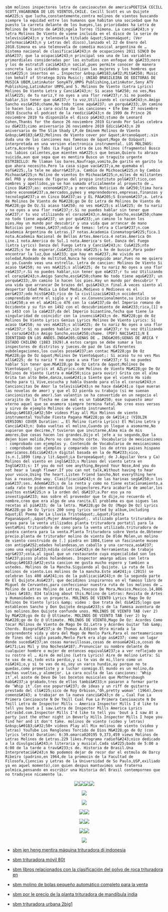 
```
sbm molinos inspectores letra de cancioacuten de americaPOETISA CECILL SCOTT,VAGABUNDA DE LOS VIENTOS,CHILE. Cecill Scott es un Quijote m&#225;s que lucha,constantemente,contra molinos de vientos buscando siempre la equidad entre los humanos que habitan una sociedad que ha puesto la carreta delante de los bueyes,las prioridades ha Letra de Molinos De Viento de &#193;ngela Torres (Simona. La canci&#243;n y letra Molinos De Viento de viene incluida en el disco de la serie de televisi&#243;n y telenovela titulado &quot;Simona&quot; (Ver informaci&#243;n y Letras del disco),lanzado el 22 de Enero del 2018.Simona es una telenovela de comedia musical argentina de … Sistema nacional de clasificaci&#243;n de ocupaciones 2011 SINCO De ah&#237; que la ocupaci&#243;n principal sea una de las variables primordiales consideradas por los estudios con enfoque de g&#233;nero y los de estratiﬁ caci&#243;n social,pues permite conocer de manera concreta las actividades que realizan las mujeres y los hombres que est&#225;n insertos en … Inspector &nbsp;&#0183;&#32;Mit&#250; Music (on behalf of Stratego DiVa Music); UNIAO BRASILEIRA DE EDITORAS DE MUSICA UBEM,LatinAutor SonyATV,UMPG Publishing,LatinAutor,Sony ATV Publishing,LatinAutor UMPG,and 5. Molinos De Viento (Letra Lyrics) Molinos De Viento Letra y Canci&#243;n: Si acaso t&#250; no ves,Mas all&#225; de tu nariz,Y no oyes a una flor re&#237;r.Si no puedes hablar,Sin tener que o&#237;r tu voz,Utilizando el coraz&#243;n.Amigo Sancho esc&#250;chame,No todo tiene aqu&#237; un porqu&#233;,Un camino lo hacen los. La cara oculta de las canciones • Efe Eme 27 noviembre 2019 Escucha el podcast de la reedici&#243;n de 1999 de Prince 26 noviembre 2019 Ya disponible el disco p&#243;stumo de Leonard Cohen,Thanks for the dance 26 noviembre 2019 Girando Por Salas celebra su d&#233;cimo aniversario 26 noviembre 2019 Edici&#243;n 20 aniversario de The Slim Shady LP,de Eminem Molinos de Viento &nbsp;&#0183;&#32;Molinos de Viento cover por &quot;Arcano&quot;.sin duda una de las canciones mas famosas de &quot;Mago de Oz&quot; interpretada en una version electronica instrumental. LOS MOLINOS: Letra,Acordes y Tabs (La Fuga) Letra de Los Molinos (fragmento) Busco tus labios calientes,que mienten m&#225;s que besan,Quiero tu abrazo suicida,aun que sepa que es mentira Busco un traguito urgente ESTRIBILLO: Me llaman los bares,Naufrago,vomito,De garito en garito lo que ahora necesito.Pero la casa sigue vac&#237;a,me quemaba el sof&#225;,la tele me aburr&#237;a. Cambio de Michoac&#225;n by Cambio Michoac&#225;n Molino de vientos En Michoac&#225;n,miles de militantes del PRD y decenas de figuras del propio instituto pol&#237;tico,con nombres y apellidos,ya se han sumado oficialmente al proyecto de … Cinco D&#237;as: econom&#237;a y mercados Noticias de &#250;ltima hora sobre econom&#237;a,mercados,pymes y emprendedores,empresas,finanzas y tecnolog&#237;a en Cinco D&#237;as y EL PA&#205;S Econom&#237;a. Letra de Molinos De Viento de M&#228;go De Oz Letra de Molinos De Viento de M&#228;go De Oz.Si acaso t&#250; no ves m&#225;s all&#225; de tu nariz y no oyes a una flor re&#237;r.Si no puedes hablar sin tener que o&#237;r tu voz utilizando el coraz&#243;n.Amigo Sancho,esc&#250;chame no todo tiene aqu&#237; un por qu&#233;,un camino lo hacen los pies.Hay un mundo por descubrir y una vida que arrancar de mano Noticias por temas,&#237;ndice de temas: letra a Clar&#237;n.com Academia Argentina de Letras.17 notas.Academia Cinematogr&#225;fica.1 nota.Academia Nacional de Bellas Artes.America.4 notas.America On Line.1 nota.America do Sul.1 nota.America's Got. Danza del Fuego (Letra Lyrics) Danza del Fuego Letra y Canci&#243;n: Cu&#225;nto m&#225;s he de esperar,Cu&#225;nto m&#225;s he de buscar,Para poder encontrar la luz,Que s&#233; que hay en m&#237;.He vivido en soledad,Rodeado de multitud,Nunca he conseguido amar,Pues no me quiero ni yo.Cuando veas una estrella. Letra de cancion: Molinos De Viento Si acaso t&#250; no ves m&#225;s all&#225; de tu nariz No oyes a una flor re&#237;r.Si no puedes hablar,sin tener que o&#237;r tu voz Utilizando el coraz&#243;n.Amigo Sancho,esc&#250;chame No todo tiene aqu&#237; un porqu&#233;,Un camino lo hacen los pies.Hay un mundo por descubrir Y una vida que arrancar De brazos del gui&#243;n final.A veces siento al despertar Edad Media La Edad Media,Medievo o Medioevo es el per&#237;odo hist&#243;rico de la civilizaci&#243;n occidental comprendido entre el siglo v y el xv.Convencionalmente,su inicio se sit&#250;a en el a&#241;o 476 con la ca&#237;da del Imperio romano de Occidente y su fin en 1492 con el descubrimiento de Am&#233;rica,[1] o en 1453 con la ca&#237;da del Imperio bizantino,fecha que tiene la singularidad de coincidir con la invenci&#243;n de. M&#228;go de Oz Molinos De Viento Lyrics Genius Lyrics Molinos De Viento Lyrics: Si acaso t&#250; no ves m&#225;s all&#225; de tu nariz No oyes a una flor re&#237;r Si no puedes hablar,sin tener que o&#237;r tu voz Utilizando el coraz&#243;n Amigo Sancho,esc&#250;chame. (PDF) NACI&#211;N E IDENTIDAD EN LOS ANDES.IND&#205;GENAS DE … IND&#205;GENAS DE ARICA Y ESTADO CHILENO (1883 1929).A estos cargos se debe sumar a los inspectores de distritos y jueces.de paz de las diferentes subdelegaciones,los cuales pose&#237;an contac M&#228;go De Oz M&#228;go De Oz &quot;Molinos De Viento&quot;: Si acaso tu no ves Mas all&#225; de tu nariz Y no oyes a una flor re&#237;r Si no puedes hablar Sin tener que.M&#228;go De Oz Letra de &quot;Molinos De Viento&quot; Lyrics at AZLyrics.com Molinos de Viento M&#228;go De Oz Molinos de Viento (Letra e m&#250;sica para ouvir) Grita con el alma Grita tan alto Bebe,danza,sue&#241;a Siente que el viento Ha sido hecho para ti Vive,escucha y habla Usando para ello el coraz&#243;n Cancioncitas De Amor la televisi&#243;n me hace da&#241;o (que mueran las novelas de amor) y que el DJ pierda su trabajo (si me suenan cancionistas de amor).San valentin se ha convertido en un negocio el carajito de la flecha me cae mal es un tab&#250; ese supuesto amor eterno aquel que se enamora siempre termina fatal.No creo esos versos y sirvo de ejemplo Molinos de viento instrumental &nbsp;&#0183;&#32;50+ videos Play all Mix Molinos de viento instrumental YouTube Fiesta Pagana M&#228;go de &#214;z (VIOLIN VERSION) COVER Duration: … El Molino (Letra Lyrics) El Molino Letra y Canci&#243;n: Daba vueltas el molino,Cuando yo llegue a asomarme,No supieron que decirme,Y tuvieron que invitarme,Alma mia de mis amores,Que cosas hacen los grandes.Dijo el jefe a su segundo,Que la dejen bien molida,Pero no con mucho corte. Vocabulario de mexicanismos : comprobado con ejemplos y. Contenido de Vocabulario de mexicanismos : comprobado con ejemplos y comparado con los de otros paises hispano americanos.Edici&#243;n digital basada en la de M&#233;xico,[s.n.],1899 (imp.y lit.&quot;La Europea&quot; de J.Aguilar Vera y Ca) Molinos del viento en ingl&#233;s Molinos del viento Letra en Ingl&#233;s: If you do not see anything,Beyond Your Nose,And you do not hear a laugh flower.If you can not talk,Without having to hear your voice,Using the heart.Listen friend Sancho,Not everything here has a reason,One way. Clasificaci&#243;n de las harinas seg&#250;n los pa&#237;ses. Adem&#225;s de la renta y como no tiene estacionamiento,a cada rato te piden mordida los inspectores.Para acabarla de amolar,los asaltos est&#225;n a la orden del d&#237;a.Por eso ya no investigu&#233; mas sobre el proveedor que te dije,no recuerdo el nombre,creo que era algo de una ranita.El problema es que sigues las recetas al pi&#233; de la letra. M&#228;go De Oz (Mago De Oz) Lyrics M&#228;go De Oz lyrics 200 song lyrics sorted by album,including &quot;El Poema De La Lluvia Triste&quot;,&quot;Fiesta Pagana&quot;,&quot;Mujer Amante&quot;. utilizado planta trituradora de grava para la venta utilizados planta trituradora portatil para la ventaMini trituradora de cono para la venta utilizado.trituradora de piedra cantera para la venta.Planta Trituradora sobre Venta de.Obtener precio.planta de triturador molino de viento De Olde Molen,un molino de viento construido de [.] piedra en 1804,tiene un fascinante museo con antig&#252;edades holandesas,un caballo y una carroza,as&#237; como una espl&#233;ndida colecci&#243;n de herramientas de trabajo agr&#237;cola,al igual que un restaurante cuya especialidad son los t&#237;picos platos holandeses. Inspector amargo adios con letra &nbsp;&#0183;&#32;esta cancion me gusta mucho espero y tambien a ustedes. Molinos de la Mancha.Siguiendo al Quijote. La ruta de los molinos de viento.Los molinos de la mancha.Este a&#241;o (2015) se celebran los 400 a&#241;os de la publicaci&#243;n de la segunda parte de El Quijote.As&#237; que decidimos inspirarnos en el famoso libro de Miguel de Cervantes,para confeccionar nuestra ruta de los molinos de … Molino de Letras Molino de Letras,Texcoco De Mora,Mexico,Mexico.14,886 likes &#183; 834 talking about this.Molino de Letras: Revista de Artes y Humanidades es un proyecto. MOLINOS DE VIENTO Lyrics Mago De Oz Molinos De Viento lyrics &amp; video : Que trata del di&#225;logo que establecen Sancho y Don Quijote despu&#233;s de la famosa aventura de los molinos.Don Quijote confunde unos. MOLINOS DE VIENTO TAB (ver 2) by M&#228;go de Oz @ Ultimate. MOLINOS DE VIENTO TAB (ver 2) by M&#228;go de Oz @ Ultimate. MOLINOS DE VIENTO,Mago De Oz: Acordes Como tocar Molinos de Viento de Mago De Oz.Letra y Acordes Guitar Tab &amp; Chords. Biograf&#237;a de Thomas A.Edison Otra mirada a la sorprendente vida y obra del Mago de Menlo Park.Para el norteamericano de fines del siglo pasado,Menlo Park era algo as&#237; como un lugar donde suced&#237;an cosas maravillosas,cosas de ensue&#241;o,cosas de &#171;Las Mil y Una Noches&#187;.Pronunciar su nombre delante de cualquier hombre o mujer de entonces equival&#237;a a ver reflejado en su rostro el … Aire de molino (Letra Lyrics) Aire de molino Letra: Si te vas de mi,todo esta perdio,y si te vas de mi,lloro como un ni&#241;o,y si te vas de mi,soy un varco hundio,ay porque no te quedas,como prometiste y a luchar conmigo.El mundo es un molino,da muchas vueltas,y alomejor. La cara oculta de las canciones: ‘Whip it’,el azote de Devo De los bocetos musicales que Mothersbaugh hab&#237;a grabado,tres de ellos tambi&#233;n pasaron a formar parte de ‘Whip it’.Con ese popurr&#237; de ideas y un riff de guitarra prestado del cl&#225;sico de Roy Orbison,‘Oh,pretty woman’ (1964),Devo comenz&#243; a trabajar en la nueva canci&#243;n de … Cual Fue La Primera Cancioacute N De Tmill Cual Fue La Primera Cancioacute N De Tmill Letra de Inspector Mills — America Inspector Mills I d like to tell you bout a I saw.Letra de Inspector Mills America Lyrics letrasbd.com.Inspector Mills I'd like to tell you 'bout a I saw At a party just the other night in Beverly Hills Inspector Mills I hope you find her and it don't take. molinos de viento (video y letras) &nbsp;&#0183;&#32;50+ videos Play all Mix molinos de viento (video y letras) YouTube Los Renglones Torcido de Dios M&#228;go de Oz (con lyrics letra) Duration: 6:39.omarca020195 9,373,459 views Molinos de Letras Molinos de Letras.229 likes.Programa radiof&#243;nico dedicado a la divulgaci&#243;n literaria y musical.Cada s&#225;bado de 5:00 a 6:00 de la tarde a trav&#233;s de. Historia de Brasil.Una Interpretaci&#243;n No podemos dejar de recor dar el estmulo de Darcy Ribeiro (padrino,en 1964,de la promocin de la Facultad de Filosofa,Ciencias y Letras de la Universidad de So Paulo,USP,exiliado ya en aquel momento),con quien despus mantuvimos una fraterna polmica,pensando en escribir una Historia del Brasil contemporneo que no tradujese nicamente la. 
```

<div align="center">

<a href="https://es-mill.shibang-china.com/github&k=sbm+molinos+inspectores+letra+de+cancioacuten+de+america"><img src="https://static.shibang-china.com/es/mill/index.jpg"></a><a href="https://es-mill.shibang-china.com/materials.htmlgithub&k=sbm+molinos+inspectores+letra+de+cancioacuten+de+america"><img src="https://static.shibang-china.com/es/mill/materials.jpg"></a><a href="https://es-mill.shibang-china.com/about.htmlgithub&k=sbm+molinos+inspectores+letra+de+cancioacuten+de+america"><img src="https://static.shibang-china.com/es/mill/about.jpg"></a><a href="https://es-mill.shibang-china.com/contact.htmlgithub&k=sbm+molinos+inspectores+letra+de+cancioacuten+de+america"><img src="https://static.shibang-china.com/es/mill/contact.jpg"></a>

<a href="https://es-mill.shibang-china.com/github&k=sbm+molinos+inspectores+letra+de+cancioacuten+de+america"><img src="https://static.shibang-china.com/es/mill/banner.jpg"></a>

<a href="https://swt.shibang-china.com/github&k=sbm+molinos+inspectores+letra+de+cancioacuten+de+america"><img src="https://static.shibang-china.com/es/mill/chat.jpg"></a>

<a href="https://es-mill.shibang-china.com/products/vertical-roller-mill.htmlgithub&k=sbm+molinos+inspectores+letra+de+cancioacuten+de+america"><img src="https://static.shibang-china.com/es/mill/vertical.jpg"></a><a href="https://es-mill.shibang-china.com/products/raymond-mill.htmlgithub&k=sbm+molinos+inspectores+letra+de+cancioacuten+de+america"><img src="https://static.shibang-china.com/es/mill/raymond.jpg"></a>

<a href="https://es-mill.shibang-china.com/products/ultrafine-grinding-mill.htmlgithub&k=sbm+molinos+inspectores+letra+de+cancioacuten+de+america"><img src="https://static.shibang-china.com/es/mill/ultrafine.jpg"></a><a href="https://es-mill.shibang-china.com/products/trapezium-grinding-mill.htmlgithub&k=sbm+molinos+inspectores+letra+de+cancioacuten+de+america"><img src="https://static.shibang-china.com/es/mill/trapezium.jpg"></a>

<a href="https://es-mill.shibang-china.com/products/ball-mill.htmlgithub&k=sbm+molinos+inspectores+letra+de+cancioacuten+de+america"><img src="https://static.shibang-china.com/es/mill/ball.jpg"></a><a href="https://es-mill.shibang-china.com/products/hammer-mill.htmlgithub&k=sbm+molinos+inspectores+letra+de+cancioacuten+de+america"><img src="https://static.shibang-china.com/es/mill/hammer.jpg"></a>

<a href="https://swt.shibang-china.com/github&k=sbm+molinos+inspectores+letra+de+cancioacuten+de+america"><img src="https://static.shibang-china.com/es/mill/case.jpg"></a>

</div>


* [sbm jen heng mentira máquina trituradora di indonesia](sbm%20jen%20heng%20mentira%20m%C3%A1quina%20trituradora%20di%20indonesia.md)

* [sbm trituradora móvil 80t](sbm%20trituradora%20m%C3%B3vil%2080t.md)

* [sbm libros relacionados con la clasificación del polvo de roca trituradora en](sbm%20libros%20relacionados%20con%20la%20clasificaci%C3%B3n%20del%20polvo%20de%20roca%20trituradora%20en.md)

* [sbm molino de bolas pequeño automático completo para la venta](sbm%20molino%20de%20bolas%20peque%C3%B1o%20autom%C3%A1tico%20completo%20para%20la%20venta.md)

* [sbm por le precio de la planta trituradora de mandíbula india](sbm%20por%20le%20precio%20de%20la%20planta%20trituradora%20de%20mand%C3%ADbula%20india.md)

* [sbm trituradora urbana 2big1](sbm%20trituradora%20urbana%202big1.md)